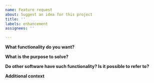 ```yaml
---
name: Feature request
about: Suggest an idea for this project
title: ''
labels: enhancement
assignees: ''

---
```


**What functionality do you want?**

**What is the purpose to solve?**

**Do other software have such functionality? Is it possible to refer to?**

**Additional context**
